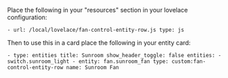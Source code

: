 Place the following in your "resources" section in your lovelace configuration:

  ``- url: /local/lovelace/fan-control-entity-row.js
    type: js
  ``
    
Then to use this in a card place the following in your entity card:
    
  ``- type: entities
      title: Sunroom
      show_header_toggle: false
      entities:
        - switch.sunroom_light
        - entity: fan.sunroom_fan
          type: custom:fan-control-entity-row
          name: Sunroom Fan    
  ``
